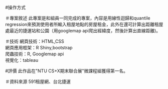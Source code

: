 #操作方式


＃專案敘述
此專案是和組員一同完成的專案，內容是用線性迴歸和quantile regression來預測使用者所輸入租屋地點的房屋租金，此外在還可計算出距離租屋處最近的捷運站和公園（用googlemap api爬出經緯度，然後計算出直線距離)。

＃技術
網頁技術：HTML,CSS  <br/>
網頁應用框架：R Shiny,bootstrap <br/>
爬蟲技術：R, Googlemap api  <br/>
視覺化：tableau  <br/>

#評價
此作品在"NTU CS+X期末聯合展"微課程組獲得第一名。

＃資料來源
591租屋網、台北捷運




